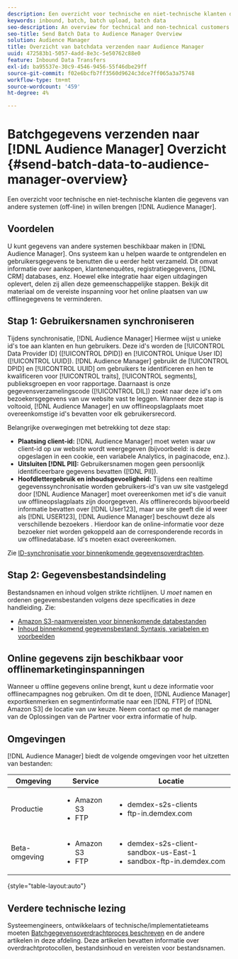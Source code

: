 ```yaml
---
description: Een overzicht voor technische en niet-technische klanten die gegevens van andere systemen (off-line) in Audience Manager willen brengen.
keywords: inbound, batch, batch upload, batch data
seo-description: An overview for technical and non-technical customers who want to bring data from other systems (offline) into Audience Manager. To do so, use the batch upload option in Audience Manager.
seo-title: Send Batch Data to Audience Manager Overview
solution: Audience Manager
title: Overzicht van batchdata verzenden naar Audience Manager
uuid: 472583b1-5057-4add-8e3c-5e50762c88e0
feature: Inbound Data Transfers
exl-id: ba95537e-30c9-4546-9456-55f46dbe29ff
source-git-commit: f02e6bcfb7ff3560d9624c3dce7ff065a3a75748
workflow-type: tm+mt
source-wordcount: '459'
ht-degree: 4%

---
```


# Batchgegevens verzenden naar [!DNL Audience Manager] Overzicht {#send-batch-data-to-audience-manager-overview}

Een overzicht voor technische en niet-technische klanten die gegevens van andere systemen (off-line) in willen brengen [!DNL Audience Manager].

## Voordelen

U kunt gegevens van andere systemen beschikbaar maken in [!DNL Audience Manager]. Ons systeem kan u helpen waarde te ontgrendelen en gebruikersgegevens te benutten die u eerder hebt verzameld. Dit omvat informatie over aankopen, klantenenquêtes, registratiegegevens, [!DNL CRM] databases, enz. Hoewel elke integratie haar eigen uitdagingen oplevert, delen zij allen deze gemeenschappelijke stappen. Bekijk dit materiaal om de vereiste inspanning voor het online plaatsen van uw offlinegegevens te verminderen.

## Stap 1: Gebruikersnamen synchroniseren

Tijdens synchronisatie, [!DNL Audience Manager] Hiermee wijst u unieke id&#39;s toe aan klanten en hun gebruikers. Deze id&#39;s worden de [!UICONTROL Data Provider ID] ([!UICONTROL DPID]) en [!UICONTROL Unique User ID] ([!UICONTROL UUID]). [!DNL Audience Manager] gebruikt de [!UICONTROL DPID] en [!UICONTROL UUID] om gebruikers te identificeren en hen te kwalificeren voor [!UICONTROL traits], [!UICONTROL segments], publieksgroepen en voor rapportage. Daarnaast is onze gegevensverzamelingscode ([!UICONTROL DIL]) zoekt naar deze id&#39;s om bezoekersgegevens van uw website vast te leggen. Wanneer deze stap is voltooid, [!DNL Audience Manager] en uw offlineopslagplaats moet overeenkomstige id&#39;s bevatten voor elk gebruikersrecord.

Belangrijke overwegingen met betrekking tot deze stap:

* **Plaatsing client-id:** [!DNL Audience Manager] moet weten waar uw client-id op uw website wordt weergegeven (bijvoorbeeld: is deze opgeslagen in een cookie, een variabele Analytics, in paginacode, enz.).
* **Uitsluiten [!DNL PII]:** Gebruikersnamen mogen geen persoonlijk identificeerbare gegevens bevatten ([!DNL PII]).
* **Hoofdlettergebruik en inhoudsgevoeligheid:** Tijdens een realtime gegevenssynchronisatie worden gebruikers-id&#39;s van uw site vastgelegd door [!DNL Audience Manager] moet overeenkomen met id&#39;s die vanuit uw offlineopslagplaats zijn doorgegeven. Als offlinerecords bijvoorbeeld informatie bevatten over [!DNL User123], maar uw site geeft die id weer als [!DNL USER123], [!DNL Audience Manager] beschouwt deze als verschillende bezoekers . Hierdoor kan de online-informatie voor deze bezoeker niet worden gekoppeld aan de corresponderende records in uw offlinedatabase. Id&#39;s moeten exact overeenkomen.

Zie [ID-synchronisatie voor binnenkomende gegevensoverdrachten](../../../integration/sending-audience-data/batch-data-transfer-explained/id-sync-http.md).

## Stap 2: Gegevensbestandsindeling

Bestandsnamen en inhoud volgen strikte richtlijnen. U *moet* namen en ordenen gegevensbestanden volgens deze specificaties in deze handleiding. Zie:

* [Amazon S3-naamvereisten voor binnenkomende databestanden](../../../integration/sending-audience-data/batch-data-transfer-explained/inbound-s3-filenames.md)
* [Inhoud binnenkomend gegevensbestand: Syntaxis, variabelen en voorbeelden](../../../integration/sending-audience-data/batch-data-transfer-explained/inbound-file-contents.md)

## Online gegevens zijn beschikbaar voor offlinemarketinginspanningen

Wanneer u offline gegevens online brengt, kunt u deze informatie voor offlinecampagnes nog gebruiken. Om dit te doen, [!DNL Audience Manager] exportkenmerken en segmentinformatie naar een [!DNL FTP] of [!DNL Amazon S3] de locatie van uw keuze. Neem contact op met de manager van de Oplossingen van de Partner voor extra informatie of hulp.

## Omgevingen

[!DNL Audience Manager] biedt de volgende omgevingen voor het uitzetten van bestanden:

| Omgeving | Service | Locatie |
|---------|----------|---------|
| Productie | <ul><li>Amazon S3</li><li>FTP</li></ul> | <ul><li>demdex-s2s-clients</li><li>ftp-in.demdex.com</li></ul> |
| Beta-omgeving | <ul><li>Amazon S3</li><li>FTP</li></ul> | <ul><li>demdex-s2s-client-sandbox-us-East-1</li><li>sandbox-ftp-in.demdex.com</li></ul> |

{style="table-layout:auto"}

## Verdere technische lezing

Systeemengineers, ontwikkelaars of technische/implementatieteams moeten [Batchgegevensoverdrachtproces beschreven](../../../integration/sending-audience-data/batch-data-transfer-explained/batch-data-transfer-explained.md) en de andere artikelen in deze afdeling. Deze artikelen bevatten informatie over overdrachtprotocollen, bestandsinhoud en vereisten voor bestandsnamen.
